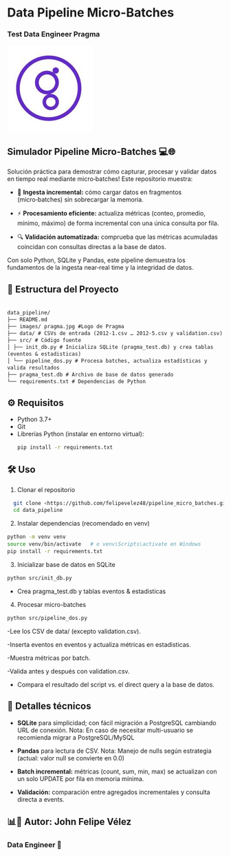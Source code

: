 # Data Pipeline Micro-Batches
### Test Data Engineer Pragma
![Logo pragma](images/pragma.jpg)


## Simulador Pipeline Micro-Batches 💻🌐

Solución práctica para demostrar cómo capturar, procesar y validar datos en tiempo real mediante micro‑batches! Este repositorio muestra:

- 🌟 **Ingesta incremental:** cómo cargar datos en fragmentos (micro‑batches) sin sobrecargar la memoria.

- ⚡ **Procesamiento eficiente:** actualiza métricas (conteo, promedio, mínimo, máximo) de forma incremental con una única consulta por fila.

- 🔍 **Validación automatizada:** comprueba que las métricas acumuladas coincidan con consultas directas a la base de datos.

Con solo Python, SQLite y Pandas, este pipeline demuestra los fundamentos de la ingesta near‑real time y la integridad de datos.


## 📂 Estructura del Proyecto

```plaintext

data_pipeline/
├── README.md
├── images/ pragma.jpg #Logo de Pragma
├── data/ # CSVs de entrada (2012-1.csv … 2012-5.csv y validation.csv)
├── src/ # Código fuente
│ ├── init_db.py # Inicializa SQLite (pragma_test.db) y crea tablas (eventos & estadisticas)
│ └── pipeline_dos.py # Procesa batches, actualiza estadísticas y valida resultados
├── pragma_test.db # Archivo de base de datos generado
└── requirements.txt # Dependencias de Python
```

## ⚙️ Requisitos

- Python 3.7+  
- Git  
- Librerías Python (instalar en entorno virtual):
  ```bash
  pip install -r requirements.txt
  ```

## 🛠️ Uso
1. Clonar el repositorio
```bash
  git clone <https://github.com/felipevelez48/pipeline_micro_batches.git>
  cd data_pipeline
```

2. Instalar dependencias (recomendado en venv)
```bash
python -m venv venv
source venv/bin/activate   # o venv\Scripts\activate en Windows
pip install -r requirements.txt
```

3. Inicializar base de datos en SQLite
```bash
python src/init_db.py
```
  - Crea pragma_test.db y tablas eventos & estadisticas

4. Procesar micro-batches
```bash
python src/pipeline_dos.py
```
  -Lee los CSV de data/ (excepto validation.csv).

  -Inserta eventos en eventos y actualiza métricas en estadisticas.

  -Muestra métricas por batch.

  -Valida antes y después con validation.csv.

  - Compara el resultado del script vs. el direct query a la base de datos.

## 🧩 Detalles técnicos

- **SQLite** para simplicidad; con fácil migración a PostgreSQL cambiando URL de conexión.
        Nota: En caso de necesitar multi-usuario se recomienda migrar a PostgreSQL/MySQL

- **Pandas** para lectura de CSV.
        Nota: Manejo de nulls según estrategia (actual: valor null se convierte en 0.0)

- **Batch incremental:** métricas (count, sum, min, max) se actualizan con un solo UPDATE por fila en memoria mínima.

- **Validación:** comparación entre agregados incrementales y consulta directa a events.


## 📊🤖 Autor: John Felipe Vélez

### Data Engineer 💜


